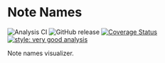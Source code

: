 # Note Names

![Analysis CI](https://github.com/albertms10/note_names/workflows/Analysis%20CI/badge.svg)
![GitHub release](https://img.shields.io/github/v/release/albertms10/note_names?include_prereleases&sort=semver)
[![Coverage Status](https://coveralls.io/repos/github/albertms10/note_names/badge.svg?branch=main)](https://coveralls.io/github/albertms10/note_names?branch=main)
[![style: very good analysis](https://img.shields.io/badge/style-very_good_analysis-B22C89.svg)](https://pub.dev/packages/very_good_analysis)

Note names visualizer.
